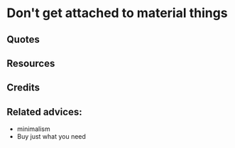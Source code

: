
# Don't get attached to material things


## Quotes

## Resources

## Credits

## Related advices:

- minimalism
- Buy just what you need

